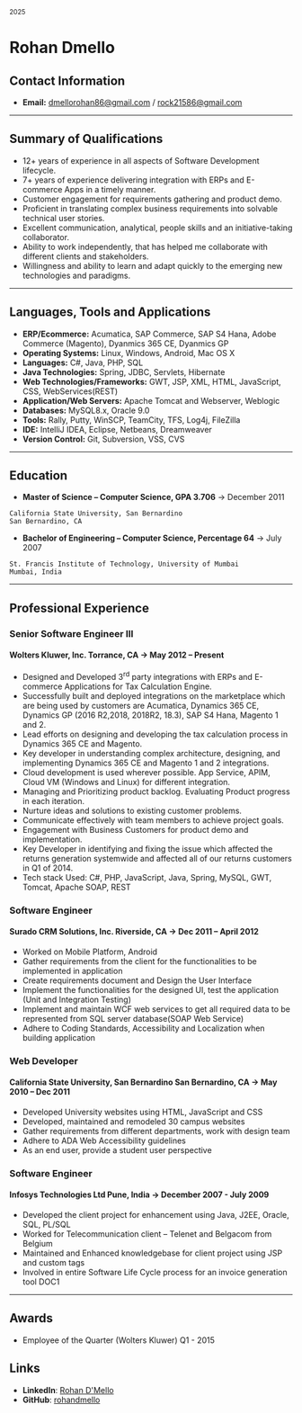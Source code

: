 <sub>2025</sub>

# Rohan Dmello

## Contact Information

- **Email:** dmellorohan86@gmail.com / rock21586@gmail.com

---

## Summary of Qualifications

- 12+ years of experience in all aspects of Software Development lifecycle.
- 7+ years of experience delivering integration with ERPs and E-commerce Apps in a timely manner.
- Customer engagement for requirements gathering and product demo.
- Proficient in translating complex business requirements into solvable technical user stories.
- Excellent communication, analytical, people skills and an initiative-taking collaborator.
- Ability to work independently, that has helped me collaborate with different clients and stakeholders.
- Willingness and ability to learn and adapt quickly to the emerging new technologies and paradigms.

---

## Languages, Tools and Applications

- **ERP/Ecommerce:** Acumatica, SAP Commerce, SAP S4 Hana, Adobe Commerce (Magento), Dyanmics 365 CE, Dyanmics GP 
- **Operating Systems:** Linux, Windows, Android, Mac OS X
- **Languages:** C#, Java, PHP, SQL
- **Java Technologies:** Spring, JDBC, Servlets, Hibernate
- **Web Technologies/Frameworks:** GWT, JSP, XML, HTML, JavaScript, CSS, WebServices(REST)
- **Application/Web Servers:** Apache Tomcat and Webserver, Weblogic
- **Databases:** MySQL8.x, Oracle 9.0
- **Tools:** Rally, Putty, WinSCP, TeamCity, TFS, Log4j, FileZilla
- **IDE:** IntelliJ IDEA, Eclipse, Netbeans, Dreamweaver
- **Version Control:** Git, Subversion, VSS, CVS

---

## Education

- **Master of Science – Computer Science, GPA 3.706** → December 2011

```
California State University, San Bernardino  
San Bernardino, CA
```

- **Bachelor of Engineering – Computer Science, Percentage 64** → July 2007

```
St. Francis Institute of Technology, University of Mumbai
Mumbai, India
```

---

## Professional Experience

### Senior Software Engineer III

#### **Wolters Kluwer, Inc. Torrance, CA** → May 2012 – Present

- Designed and Developed 3<sup>rd</sup> party integrations with ERPs and E-commerce Applications for Tax Calculation Engine.
- Successfully built and deployed integrations on the marketplace which are being used by customers are Acumatica, Dynamics 365 CE, Dynamics GP (2016 R2,2018, 2018R2, 18.3), SAP S4 Hana, Magento 1 and 2.
- Lead efforts on designing and developing the tax calculation process in Dynamics 365 CE and Magento.
- Key developer in understanding complex architecture, designing, and implementing Dynamics 365 CE and Magento 1 and 2 integrations.
- Cloud development is used wherever possible. App Service, APIM, Cloud VM (Windows and Linux) for different integration.
- Managing and Prioritizing product backlog. Evaluating Product progress in each iteration.
- Nurture ideas and solutions to existing customer problems.
- Communicate effectively with team members to achieve project goals.
- Engagement with Business Customers for product demo and implementation.
- Key Developer in identifying and fixing the issue which affected the returns generation systemwide and affected all of our returns customers in Q1 of 2014.
- Tech stack Used: C#, PHP, JavaScript, Java, Spring, MySQL, GWT, Tomcat, Apache SOAP, REST

### Software Engineer

#### **Surado CRM Solutions, Inc. Riverside, CA** → Dec 2011 – April 2012

- Worked on Mobile Platform, Android
- Gather requirements from the client for the functionalities to be implemented in application
- Create requirements document and Design the User Interface
- Implement the functionalities for the designed UI, test the application (Unit and Integration Testing)
- Implement and maintain WCF web services to get all required data to be represented from SQL server database(SOAP Web Service)
- Adhere to Coding Standards, Accessibility and Localization when building application

### Web Developer

#### **California State University, San Bernardino San Bernardino, CA** → May 2010 – Dec 2011

- Developed University websites using HTML, JavaScript and CSS
- Developed, maintained and remodeled 30 campus websites
- Gather requirements from different departments, work with design team
- Adhere to ADA Web Accessibility guidelines
- As an end user, provide a student user perspective

### Software Engineer

#### **Infosys Technologies Ltd Pune, India** → December 2007 - July 2009

- Developed the client project for enhancement using Java, J2EE, Oracle, SQL, PL/SQL
- Worked for Telecommunication client – Telenet and Belgacom from Belgium
- Maintained and Enhanced knowledgebase for client project using JSP and custom tags
- Involved in entire Software Life Cycle process for an invoice generation tool DOC1

---

## Awards

- Employee of the Quarter (Wolters Kluwer) Q1 - 2015

## Links

- **LinkedIn**: [Rohan D'Mello](https://www.linkedin.com/in/rohandmello/)
- **GitHub**: [rohandmello](https://github.com/rohandmello)
